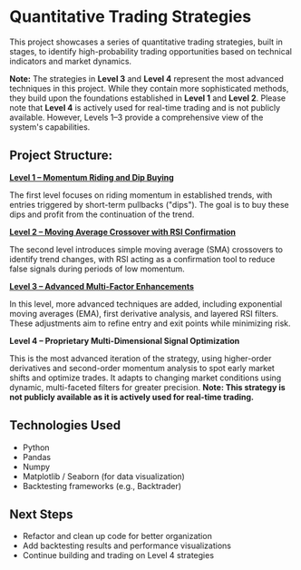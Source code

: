 # Quantitative Trading Strategies

This project showcases a series of quantitative trading strategies, built in stages, to identify high-probability trading opportunities based on technical indicators and market dynamics.

**Note:** The strategies in **Level 3** and **Level 4** represent the most advanced techniques in this project. While they contain more sophisticated methods, they build upon the foundations established in **Level 1** and **Level 2**. Please note that **Level 4** is actively used for real-time trading and is not publicly available. However, Levels 1–3 provide a comprehensive view of the system's capabilities.

## Project Structure:

**[Level 1 – Momentum Riding and Dip Buying](notebooks/Level_1_Momentum_Dip_Buying.ipynb)** 

The first level focuses on riding momentum in established trends, with entries triggered by short-term pullbacks ("dips"). The goal is to buy these dips and profit from the continuation of the trend.

**[Level 2 – Moving Average Crossover with RSI Confirmation](notebooks/Level_2_MA_Crossover_RSI.ipynb)** 

The second level introduces simple moving average (SMA) crossovers to identify trend changes, with RSI acting as a confirmation tool to reduce false signals during periods of low momentum.

**[Level 3 – Advanced Multi-Factor Enhancements](notebooks/Level_3_Advanced_Multi_Factor.ipynb)** 

In this level, more advanced techniques are added, including exponential moving averages (EMA), first derivative analysis, and layered RSI filters. These adjustments aim to refine entry and exit points while minimizing risk.

**Level 4 – Proprietary Multi-Dimensional Signal Optimization**

This is the most advanced iteration of the strategy, using higher-order derivatives and second-order momentum analysis to spot early market shifts and optimize trades. It adapts to changing market conditions using dynamic, multi-faceted filters for greater precision. 
**Note: This strategy is not publicly available as it is actively used for real-time trading.**


## Technologies Used

- Python
- Pandas
- Numpy
- Matplotlib / Seaborn (for data visualization)
- Backtesting frameworks (e.g., Backtrader)

## Next Steps

- Refactor and clean up code for better organization
- Add backtesting results and performance visualizations
- Continue building and trading on Level 4 strategies
